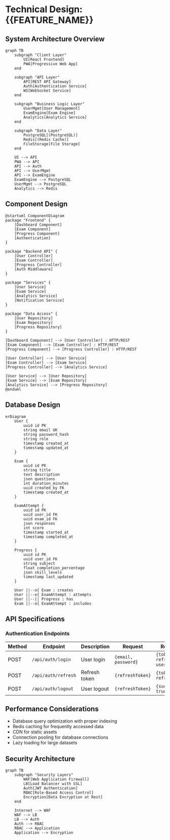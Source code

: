# Technical Design: {{FEATURE_NAME}}

## System Architecture Overview
```mermaid
graph TB
    subgraph "Client Layer"
        UI[React Frontend]
        PWA[Progressive Web App]
    end
    
    subgraph "API Layer"
        API[REST API Gateway]
        Auth[Authentication Service]
        WS[WebSocket Service]
    end
    
    subgraph "Business Logic Layer"
        UserMgmt[User Management]
        ExamEngine[Exam Engine]
        Analytics[Analytics Service]
    end
    
    subgraph "Data Layer"
        PostgreSQL[(PostgreSQL)]
        Redis[(Redis Cache)]
        FileStorage[File Storage]
    end
    
    UI --> API
    PWA --> API
    API --> Auth
    API --> UserMgmt
    API --> ExamEngine
    ExamEngine --> PostgreSQL
    UserMgmt --> PostgreSQL
    Analytics --> Redis
```

## Component Design
```plantuml
@startuml ComponentDiagram
package "Frontend" {
    [Dashboard Component]
    [Exam Component]
    [Progress Component]
    [Authentication]
}

package "Backend API" {
    [User Controller]
    [Exam Controller]
    [Progress Controller]
    [Auth Middleware]
}

package "Services" {
    [User Service]
    [Exam Service]
    [Analytics Service]
    [Notification Service]
}

package "Data Access" {
    [User Repository]
    [Exam Repository]
    [Progress Repository]
}

[Dashboard Component] --> [User Controller] : HTTP/REST
[Exam Component] --> [Exam Controller] : HTTP/REST
[Progress Component] --> [Progress Controller] : HTTP/REST

[User Controller] --> [User Service]
[Exam Controller] --> [Exam Service]
[Progress Controller] --> [Analytics Service]

[User Service] --> [User Repository]
[Exam Service] --> [Exam Repository]
[Analytics Service] --> [Progress Repository]
@enduml
```

## Database Design
```mermaid
erDiagram
    User {
        uuid id PK
        string email UK
        string password_hash
        string role
        timestamp created_at
        timestamp updated_at
    }
    
    Exam {
        uuid id PK
        string title
        text description
        json questions
        int duration_minutes
        uuid created_by FK
        timestamp created_at
    }
    
    ExamAttempt {
        uuid id PK
        uuid user_id FK
        uuid exam_id FK
        json responses
        int score
        timestamp started_at
        timestamp completed_at
    }
    
    Progress {
        uuid id PK
        uuid user_id FK
        string subject
        float completion_percentage
        json skill_levels
        timestamp last_updated
    }
    
    User ||--o{ Exam : creates
    User ||--o{ ExamAttempt : attempts
    User ||--|| Progress : has
    Exam ||--o{ ExamAttempt : includes
```

## API Specifications

### Authentication Endpoints
| Method | Endpoint | Description | Request | Response |
|--------|----------|-------------|---------|----------|
| POST | `/api/auth/login` | User login | `{email, password}` | `{token, refreshToken, user}` |
| POST | `/api/auth/refresh` | Refresh token | `{refreshToken}` | `{token, refreshToken}` |
| POST | `/api/auth/logout` | User logout | `{refreshToken}` | `{success: true}` |

## Performance Considerations
- Database query optimization with proper indexing
- Redis caching for frequently accessed data
- CDN for static assets
- Connection pooling for database connections
- Lazy loading for large datasets

## Security Architecture
```mermaid
graph TB
    subgraph "Security Layers"
        WAF[Web Application Firewall]
        LB[Load Balancer with SSL]
        Auth[JWT Authentication]
        RBAC[Role-Based Access Control]
        Encryption[Data Encryption at Rest]
    end
    
    Internet --> WAF
    WAF --> LB
    LB --> Auth
    Auth --> RBAC
    RBAC --> Application
    Application --> Encryption
```